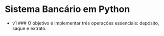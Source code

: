 # Sistema Bancário em Python

- v1 ### O objetivo é implementar três operações essenciais: depósito, saque e extrato.
